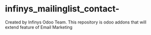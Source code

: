# infinys_mailinglist_contact-
Created by Infinys Odoo Team. This repository is odoo addons that will extend feature of Email Marketing 
